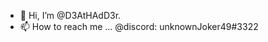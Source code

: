 - 👋 Hi, I’m @D3AtHAdD3r.
- 📫 How to reach me ... @discord: unknownJoker49#3322  

<!---
D3AtHAdD3r/D3AtHAdD3r is a ✨ special ✨ repository because its `README.md` (this file) appears on your GitHub profile.
You can click the Preview link to take a look at your changes.
--->
